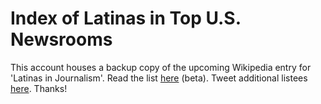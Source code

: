 # Index of Latinas in Top U.S. Newsrooms  
This account houses a backup copy of the upcoming Wikipedia entry for 'Latinas in Journalism'. Read the list <a href="https://github.com/CQPab/latinas/wiki/Index-of-Latinas-in-Top-Stateside-Newrooms">here</a> (beta). Tweet additional listees <a href="http://twitter.com/cqpab">here</a>.  Thanks! 
